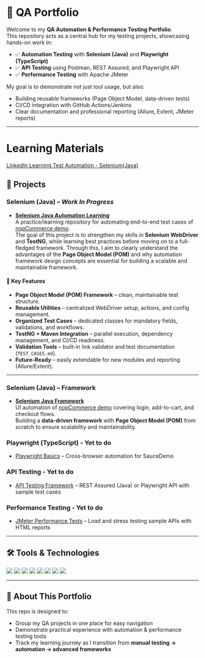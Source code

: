 # 🧪 QA Portfolio

Welcome to my **QA Automation & Performance Testing Portfolio**.  
This repository acts as a central hub for my testing projects, showcasing hands-on work in:

- ✅ **Automation Testing** with **Selenium (Java)** and **Playwright (TypeScript)**  
- ✅ **API Testing** using Postman, REST Assured, and Playwright API  
- ✅ **Performance Testing** with Apache JMeter  

My goal is to demonstrate not just tool usage, but also:
- Building reusable frameworks (Page Object Model, data-driven tests)  
- CI/CD integration with GitHub Actions/Jenkins  
- Clear documentation and professional reporting (Allure, Extent, JMeter reports)  

---
#  Learning Materials
[LinkedIn Learning Test Automation - Selenium(Java)](https://github.com/kalharijay7/test-automation-with-selenium-webdriver-for-java-2124033)

## 🔹 Projects

### Selenium (Java) – *Work In Progress*  
- [**Selenium Java Automation Learning**](https://github.com/kalharijay7/nopcommerce-test-automation.git)  
  A practice/learning repository for automating end-to-end test cases of [nopCommerce demo](https://demo.nopcommerce.com/).  
  The goal of this project is to strengthen my skills in **Selenium WebDriver** and **TestNG**, while learning best practices before moving on to a full-fledged framework. Through this, I aim to clearly understand the advantages of the **Page Object Model (POM)** and why automation framework design concepts are essential for building a scalable and maintainable framework.  

#### 🔑 Key Features
- **Page Object Model (POM) Framework** – clean, maintainable test structure.  
- **Reusable Utilities** – centralized WebDriver setup, actions, and config management.  
- **Organized Test Cases** – dedicated classes for mandatory fields, validations, and workflows.  
- **TestNG + Maven Integration** – parallel execution, dependency management, and CI/CD readiness.  
- **Validation Tools** – built-in link validator and test documentation (`TEST_CASES.md`).  
- **Future-Ready** – easily extendable for new modules and reporting (Allure/Extent).  

---

### Selenium (Java) – Framework  
- [**Selenium Java Framework**](https://github.com/kalharijay7/nopcommerce-selenium-framework)  
  UI automation of [nopCommerce demo](https://demo.nopcommerce.com/) covering login, add-to-cart, and checkout flows.  
  Building a **data-driven framework** with **Page Object Model (POM)** from scratch to ensure scalability and maintainability.  

### Playwright (TypeScript) - Yet to do
- [Playwright Basics](#) – Cross-browser automation for SauceDemo  

### API Testing - Yet to do
- [API Testing Framework](#) – REST Assured (Java) or Playwright API with sample test cases  

### Performance Testing - Yet to do
- [JMeter Performance Tests](#) – Load and stress testing sample APIs with HTML reports  

---

## 🛠️ Tools & Technologies

<p align="left">
  <img src="https://img.shields.io/badge/Java-ED8B00?style=for-the-badge&logo=java&logoColor=white" />
  <img src="https://img.shields.io/badge/Selenium-43B02A?style=for-the-badge&logo=selenium&logoColor=white" />
  <img src="https://img.shields.io/badge/Playwright-2EAD33?style=for-the-badge&logo=playwright&logoColor=white" />
  <img src="https://img.shields.io/badge/TypeScript-007ACC?style=for-the-badge&logo=typescript&logoColor=white" />
  <img src="https://img.shields.io/badge/TestNG-FF6F00?style=for-the-badge&logoColor=white" />
  <img src="https://img.shields.io/badge/JMeter-D22128?style=for-the-badge&logo=apachejmeter&logoColor=white" />
  <img src="https://img.shields.io/badge/Postman-FF6C37?style=for-the-badge&logo=postman&logoColor=white" />
  <img src="https://img.shields.io/badge/GitHub_Actions-2088FF?style=for-the-badge&logo=github-actions&logoColor=white" />
</p>

---

## 📌 About This Portfolio
This repo is designed to:
- Group my QA projects in one place for easy navigation  
- Demonstrate practical experience with automation & performance testing tools  
- Track my learning journey as I transition from **manual testing → automation → advanced frameworks**  
